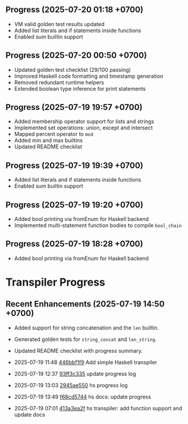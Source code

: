 ## Progress (2025-07-20 01:18 +0700)
- VM valid golden test results updated
- Added list literals and if statements inside functions
- Enabled sum builtin support

## Progress (2025-07-20 00:50 +0700)
- Updated golden test checklist (29/100 passing)
- Improved Haskell code formatting and timestamp generation
- Removed redundant runtime helpers
- Extended boolean type inference for print statements

## Progress (2025-07-19 19:57 +0700)
- Added membership operator support for lists and strings
- Implemented set operations: union, except and intersect
- Mapped percent operator to `mod`
- Added min and max builtins
- Updated README checklist

## Progress (2025-07-19 19:39 +0700)
- Added list literals and if statements inside functions
- Enabled sum builtin support

## Progress (2025-07-19 19:20 +0700)
- Added bool printing via fromEnum for Haskell backend
- Implemented multi-statement function bodies to compile `bool_chain`

## Progress (2025-07-19 18:28 +0700)
- Added bool printing via fromEnum for Haskell backend

# Transpiler Progress

## Recent Enhancements (2025-07-19 14:50 +0700)
- Added support for string concatenation and the `len` builtin.
- Generated golden tests for `string_concat` and `len_string`.
- Updated README checklist with progress summary.

- 2025-07-19 11:48  [446bbf1f9](https://example.com/commit/446bbf1f9) Add simple Haskell transpiler
- 2025-07-19 12:37  [93ff3c335](https://example.com/commit/93ff3c335) update progress log
- 2025-07-19 13:03  [2945ae550](https://example.com/commit/2945ae550) hs progress log
- 2025-07-19 13:49  [f68cd5744](https://example.com/commit/f68cd5744) hs docs: update progress
- 2025-07-19 07:01  [413a3ea2f](https://example.com/commit/413a3ea2f) hs transpiler: add function support and update docs
